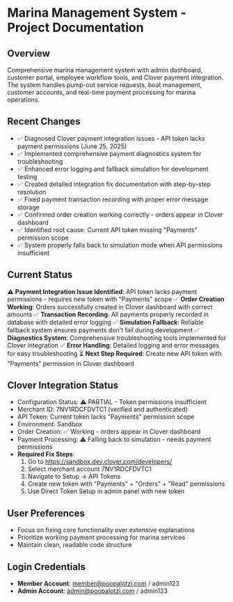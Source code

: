 # Marina Management System - Project Documentation

## Overview
Comprehensive marina management system with admin dashboard, customer portal, employee workflow tools, and Clover payment integration. The system handles pump-out service requests, boat management, customer accounts, and real-time payment processing for marina operations.

## Recent Changes
- ✅ Diagnosed Clover payment integration issues - API token lacks payment permissions (June 25, 2025)
- ✅ Implemented comprehensive payment diagnostics system for troubleshooting
- ✅ Enhanced error logging and fallback simulation for development testing
- ✅ Created detailed integration fix documentation with step-by-step resolution
- ✅ Fixed payment transaction recording with proper error message storage
- ✅ Confirmed order creation working correctly - orders appear in Clover dashboard
- ✅ Identified root cause: Current API token missing "Payments" permission scope
- ✅ System properly falls back to simulation mode when API permissions insufficient

## Current Status
⚠️ **Payment Integration Issue Identified**: API token lacks payment permissions - requires new token with "Payments" scope
✅ **Order Creation Working**: Orders successfully created in Clover dashboard with correct amounts
✅ **Transaction Recording**: All payments properly recorded in database with detailed error logging
✅ **Simulation Fallback**: Reliable fallback system ensures payments don't fail during development
✅ **Diagnostics System**: Comprehensive troubleshooting tools implemented for Clover integration
✅ **Error Handling**: Detailed logging and error messages for easy troubleshooting
⏳ **Next Step Required**: Create new API token with "Payments" permission in Clover dashboard

## Clover Integration Status
- Configuration Status: ⚠️ PARTIAL - Token permissions insufficient
- Merchant ID: 7NV1RDCFDVTC1 (verified and authenticated)
- API Token: Current token lacks "Payments" permission scope
- Environment: Sandbox 
- Order Creation: ✅ Working - orders appear in Clover dashboard
- Payment Processing: ⚠️ Falling back to simulation - needs payment permissions
- **Required Fix Steps**:
  1) Go to https://sandbox.dev.clover.com/developers/
  2) Select merchant account 7NV1RDCFDVTC1
  3) Navigate to Setup → API Tokens
  4) Create new token with "Payments" + "Orders" + "Read" permissions
  5) Use Direct Token Setup in admin panel with new token

## User Preferences
- Focus on fixing core functionality over extensive explanations
- Prioritize working payment processing for marina services
- Maintain clean, readable code structure

## Login Credentials
- **Member Account**: member@poopalotzi.com / admin123
- **Admin Account**: admin@poopalotzi.com / admin123